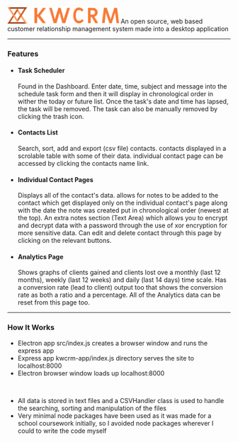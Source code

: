 <img width=50% src="https://github.com/kieranmakes/KWCRM/blob/crm-desktop-app/kwcrm-app/public/assets/word%20logo%20with%20abstract%20on%20side%20orange.png" alt='KWCRM'/>
An open source, web based customer relationship management system made into a desktop application

<hr>

### Features

* #### Task Scheduler
  Found in the Dashboard. Enter date, time, subject and message into the schedule task form and then it will display in chronological order in wither the today or future list.
  Once the task's date and time has lapsed, the task will be removed. The task can also be manually removed by clicking the trash icon.
  
* #### Contacts List
  Search, sort, add and export (csv file) contacts. contacts displayed in a scrolable table with some of their data. individual contact page can be accessed by clicking the contacts name link.
  
* #### Individual Contact Pages
  Displays all of the contact's data. allows for notes to be added to the contact which get displayed only on the individual contact's page along with the date the note was created put in chronological order (newest at the top).
  An extra notes section (Text Area) which allows you to encrypt and decrypt data with a password through the use of xor encryption for more sensitive data.
  Can edit and delete contact through this page by clicking on the relevant buttons.
  
* #### Analytics Page
  Shows graphs of clients gained and clients lost ove a monthly (last 12 months), weekly (last 12 weeks) and daily (last 14 days) time scale.
  Has a conversion rate (lead to client) output too that shows the conversion rate as both a ratio and a percentage.
  All of the Analytics data can be reset from this page too.

<hr> 

### How It Works

* Electron app src/index.js creates a browser window and runs the express app
* Express app kwcrm-app/index.js directory serves the site to localhost:8000
* Electron browser window loads up localhost:8000

<br>

* All data is stored in text files and a CSVHandler class is used to handle the searching, sorting and manipulation of the files
* Very minimal node packages have been used as it was made for a school coursework initially, so I avoided node packages wherever I could to write the code myself
